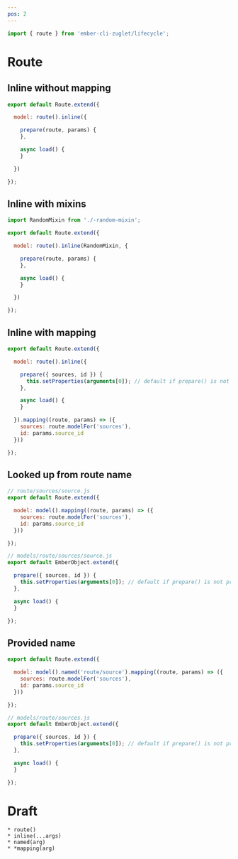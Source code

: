 ```yaml
---
pos: 2
---
```


``` javascript
import { route } from 'ember-cli-zuglet/lifecycle';
```

# Route

## Inline without mapping

``` javascript
export default Route.extend({

  model: route().inline({

    prepare(route, params) {
    },

    async load() {
    }

  })

});
```

## Inline with mixins

``` javascript
import RandomMixin from './-random-mixin';

export default Route.extend({

  model: route().inline(RandomMixin, {

    prepare(route, params) {
    },

    async load() {
    }

  })

});
```

## Inline with mapping

``` javascript
export default Route.extend({

  model: route().inline({

    prepare({ sources, id }) {
      this.setProperties(arguments[0]); // default if prepare() is not provided
    },

    async load() {
    }

  }).mapping((route, params) => ({
    sources: route.modelFor('sources'),
    id: params.source_id
  }))

});
```

## Looked up from route name

``` javascript
// route/sources/source.js
export default Route.extend({

  model: model().mapping((route, params) => ({
    sources: route.modelFor('sources'),
    id: params.source_id
  }))

});
```

``` javascript
// models/route/sources/source.js
export default EmberObject.extend({

  prepare({ sources, id }) {
    this.setProperties(arguments[0]); // default if prepare() is not provided
  },

  async load() {
  }

});
```

## Provided name

``` javascript
export default Route.extend({

  model: model().named('route/source').mapping((route, params) => ({
    sources: route.modelFor('sources'),
    id: params.source_id
  }))

});
```

``` javascript
// models/route/sources.js
export default EmberObject.extend({

  prepare({ sources, id }) {
    this.setProperties(arguments[0]); // default if prepare() is not provided
  },

  async load() {
  }

});
```

# Draft

```
* route()
* inline(...args)
* named(arg)
* *mapping(arg)
```
